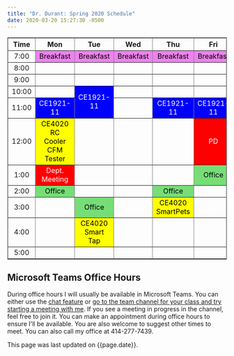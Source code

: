 ```yaml
---
title: "Dr. Durant: Spring 2020 Schedule"
date: 2020-03-20 15:27:30 -0500
---
```


<style type="text/css">
td		{	text-align: center;				}
td.oh		{	background-color: #77DD77;	color: black;	}
td.am		{	background-color: red;		color: white;	}
td.ce4020	{	background-color: yellow;	color: black;	}
td.ce1921       {       background-color: blue;		color: white;	}
td.lunch	{	background-color: violet;	color: black;	}
</style>

<div align="center">
<table border>
<tr><th>Time</th>	<th>Mon</th>						<th>Tue</th>					<th>Wed</th>				<th>Thu</th>					<th>Fri</th>				</tr>
<tr><td>7:00</td>	<td class="lunch">Breakfast</td>			<td class="lunch">Breakfast</td>		<td class="lunch">Breakfast</td>	<td class="lunch">Breakfast</td>		<td class="lunch">Breakfast</td>	</tr>
<tr><td>8:00</td>	<td>&nbsp;</td>						<td>&nbsp;</td>					<td>&nbsp;</td>				<td>&nbsp;</td>					<td>&nbsp;</td>				</tr>
<tr><td>9:00</td>	<td>&nbsp;</td>						<td>&nbsp;</td>					<td>&nbsp;</td>				<td>&nbsp;</td>					<td>&nbsp;</td>				</tr>
<tr><td>10:00</td>	<td>&nbsp;</td>						<td class="ce1921" rowspan="2">CE1921-11</td>	<td>&nbsp;</td>				<td>&nbsp;</td>					<td>&nbsp;</td>				</tr>
<tr><td>11:00</td>	<td class="ce1921">CE1921-11</td>									<td>&nbsp;</td>				<td class="ce1921">CE1921-11</td>		<td class="ce1921">CE1921-11</td>	</tr>
<tr><td>12:00</td>	<td class="ce4020">CE4020 RC Cooler<br/>CFM Tester</td>	<td>&nbsp;</td>					<td>&nbsp;</td>				<td>&nbsp;</td>					<td class="am">PD</td>			</tr>
<tr><td>1:00</td>	<td class="am">Dept. Meeting</td>			<td>&nbsp;</td>					<td>&nbsp;</td>				<td>&nbsp;</td>					<td class="oh">Office</td>		</tr>
<tr><td>2:00</td>	<td class="oh">Office</td>				<td>&nbsp;</td>					<td>&nbsp;</td>				<td class="oh">Office</td>			<td>&nbsp;</td>				</tr>
<tr><td>3:00</td>	<td>&nbsp;</td>						<td class="oh">Office</td>			<td>&nbsp;</td>				<td class="ce4020">CE4020 SmartPets</td>	<td>&nbsp;</td>				</tr>
<tr><td>4:00</td>	<td>&nbsp;</td>						<td class="ce4020">CE4020 Smart Tap</td>	<td>&nbsp;</td>				<td>&nbsp;</td>					<td>&nbsp;</td>				</tr>
<tr><td>5:00</td>	<td>&nbsp;</td>						<td>&nbsp;</td>					<td>&nbsp;</td>				<td>&nbsp;</td>					<td>&nbsp;</td>				</tr>
</table>
</div>

## Microsoft Teams Office Hours

During office hours I will usually be available in Microsoft Teams.
You can either use the <a href="https://support.office.com/en-us/article/start-a-chat-in-teams-0c71b32b-c050-4930-a887-5afbe742b3d8">chat feature</a>
or <a href="https://ucstatus.com/2019/09/18/meet-now-in-microsoft-teams/">go to the team channel for your class and try starting a meeting with me</a>. If you see a meeting in progress in the channel, feel free to join it. You can make an appointment during office hours to ensure I'll be available. You are also welcome to suggest other times to meet. You can also call my office at 414-277-7439.

This page was last updated on {{page.date}}.
